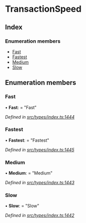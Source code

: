# TransactionSpeed

## Index

### Enumeration members

* [Fast](_types_index_.transactionspeed.md#fast)
* [Fastest](_types_index_.transactionspeed.md#fastest)
* [Medium](_types_index_.transactionspeed.md#medium)
* [Slow](_types_index_.transactionspeed.md#slow)

## Enumeration members

### Fast

• **Fast**: = "Fast"

_Defined in_ [_src/types/index.ts:1444_](https://github.com/PolymathNetwork/polymath-sdk/blob/e8bbc1e/src/types/index.ts#L1444)

### Fastest

• **Fastest**: = "Fastest"

_Defined in_ [_src/types/index.ts:1445_](https://github.com/PolymathNetwork/polymath-sdk/blob/e8bbc1e/src/types/index.ts#L1445)

### Medium

• **Medium**: = "Medium"

_Defined in_ [_src/types/index.ts:1443_](https://github.com/PolymathNetwork/polymath-sdk/blob/e8bbc1e/src/types/index.ts#L1443)

### Slow

• **Slow**: = "Slow"

_Defined in_ [_src/types/index.ts:1442_](https://github.com/PolymathNetwork/polymath-sdk/blob/e8bbc1e/src/types/index.ts#L1442)

